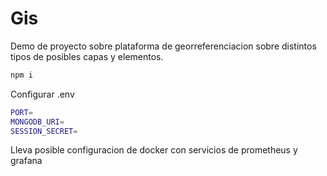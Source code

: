 # Gis
Demo de proyecto sobre plataforma de georreferenciacion sobre distintos tipos de posibles capas y elementos.

```bash
npm i
```

Configurar .env

```bash
PORT=
MONGODB_URI=
SESSION_SECRET=
```

Lleva posible configuracion de docker con servicios de prometheus y grafana

